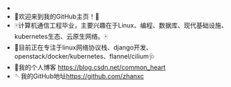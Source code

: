 -
- 🎉欢迎来到我的GitHub主页！🎉
- 🀄计算机通信工程毕业，主要兴趣在于Linux、编程、数据库、现代基础设施、kubernetes生态、云原生网络。🀄
- 🧪目前正在专注于linux网络协议栈、django开发、openstack/docker/kubernetes、flannel/cilium🩺
- 🎲我的个人博客 <https://blog.csdn.net/common_heart>
- 🪡我的GitHub地址<https://github.com/zhanxc>
<!---
zhanxc/zhanxc is a ✨ special ✨ repository because its `README.md` (this file) appears on your GitHub profile.
You can click the Preview link to take a look at your changes.
--->
